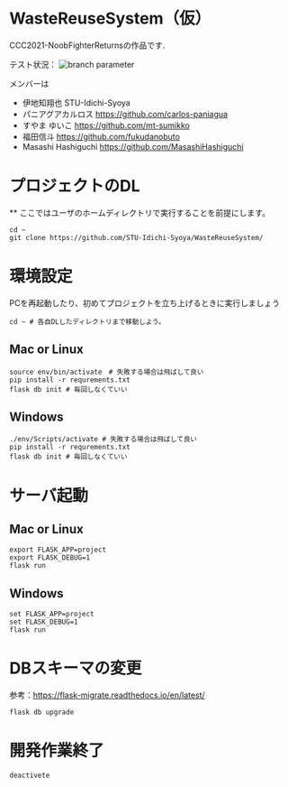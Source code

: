 # WasteReuseSystem（仮）  
CCC2021-NoobFighterReturnsの作品です.  

テスト状況：
![ branch parameter](https://github.com/STU-Idichi-Syoya/WasteReuseSystem/actions/workflows/main.yml/badge.svg?branch=main)

メンバーは
* 伊地知翔也 STU-Idichi-Syoya
* パニアグアカルロス https://github.com/carlos-paniagua
* すやま ゆいこ https://github.com/mt-sumikko
* 福田信斗 https://github.com/fukudanobuto
* Masashi Hashiguchi https://github.com/MasashiHashiguchi

# プロジェクトのDL
** ここではユーザのホームディレクトリで実行することを前提にします。
```
cd ~
git clone https://github.com/STU-Idichi-Syoya/WasteReuseSystem/
```

# 環境設定
PCを再起動したり、初めてプロジェクトを立ち上げるときに実行しましょう
```
cd ~ # 各自DLしたディレクトリまで移動しよう。
```
## Mac or Linux
```
source env/bin/activate　# 失敗する場合は飛ばして良い
pip install -r requrements.txt
flask db init # 毎回しなくていい
```
## Windows
```
./env/Scripts/activate # 失敗する場合は飛ばして良い
pip install -r requrements.txt
flask db init # 毎回しなくていい
```

# サーバ起動
## Mac or Linux
```
export FLASK_APP=project
export FLASK_DEBUG=1
flask run
```

## Windows
```
set FLASK_APP=project
set FLASK_DEBUG=1
flask run
```

# DBスキーマの変更
参考：https://flask-migrate.readthedocs.io/en/latest/
```
flask db upgrade
```

# 開発作業終了
```
deactivete
```
